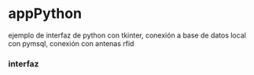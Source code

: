 # appPython
ejemplo de interfaz de python con tkinter, conexión a base de datos local con pymsql, conexión con antenas rfid
### interfaz

